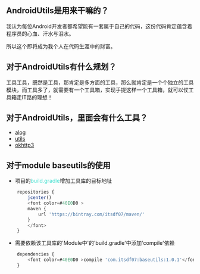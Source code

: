 ## AndroidUtils是用来干嘛的？
我认为每位Android开发者都希望能有一套属于自己的代码，这份代码肯定蕴含着程序员的心血、汗水与泪水。

所以这个即将成为我个人在代码生涯中的财富。
## 对于AndroidUtils有什么规划？
工具工具，既然是工具，那肯定是多方面的工具，那么就肯定是一个个独立的工具模块，而工具多了，就需要有一个工具箱，实现手提这样一个工具箱，就可以仗工具箱走IT路的理想！

## 对于AndroidUtils，里面会有什么工具？
* [alog](https://github.com/itsdf07/ALogUtils.git)
* [utils]()
* [okhttp3](https://github.com/itsdf07/AndroidHttpUtils.git)

## 对于module baseutils的使用
* 项目的<font color=#40E0D0 >build.gradle</font>增加工具库的目标地址
```javascript
    repositories {
        jcenter()
        <font color=#40E0D0 >
        maven {
            url 'https://bintray.com/itsdf07/maven/'
        }
        </font>
    }
```
* 需要依赖该工具库的'Module中'的'build.gradle'中添加'compile'依赖
```javascript
    dependencies {
        <font color=#40E0D0 >compile 'com.itsdf07:baseutils:1.0.1'</font>
    }
```

